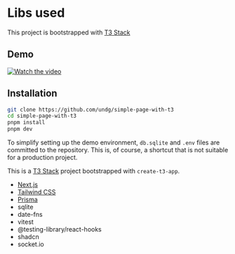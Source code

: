# Libs used

This project is bootstrapped with [T3 Stack](https://create.t3.gg/)

## Demo


 
[![Watch the video]()](https://youtu.be/ceFsitHBQ8Y)

## Installation

```bash
git clone https://github.com/undg/simple-page-with-t3
cd simple-page-with-t3
pnpm install
pnpm dev
```

To simplify setting up the demo environment, `db.sqlite` and `.env` files are committed to the repository. This is, of course, a shortcut that is not suitable for a production project.

This is a [T3 Stack](https://create.t3.gg/) project bootstrapped with `create-t3-app`.

- [Next.js](https://nextjs.org)
- [Tailwind CSS](https://tailwindcss.com)
- [Prisma](https://prisma.io)
- sqlite
- date-fns
- vitest
- @testing-library/react-hooks 
- shadcn
- socket.io

